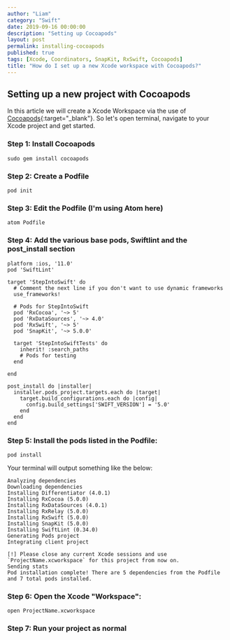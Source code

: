 ```yaml
---
author: "Liam"
category: "Swift"
date: 2019-09-16 00:00:00
description: "Setting up Cocoapods"
layout: post
permalink: installing-cocoapods
published: true
tags: [Xcode, Coordinators, SnapKit, RxSwift, Cocoapods]
title: "How do I set up a new Xcode workspace with Cocoapods?"
---
```


## Setting up a new project with Cocoapods

In this article we will create a Xcode Workspace via the use of [Cocoapods](https://cocoapods.org/){:target="_blank"}. So let's open terminal, navigate to your Xcode project and get started.

### Step 1: Install Cocoapods

```
sudo gem install cocoapods
```

### Step 2: Create a Podfile

```
pod init
```

### Step 3: Edit the Podfile (I'm using Atom here)

```
atom Podfile
```

### Step 4: Add the various base pods, Swiftlint and the post_install section

```
platform :ios, '11.0'
pod 'SwiftLint'

target 'StepIntoSwift' do
  # Comment the next line if you don't want to use dynamic frameworks
  use_frameworks!

  # Pods for StepIntoSwift
  pod 'RxCocoa', '~> 5'
  pod 'RxDataSources', '~> 4.0'
  pod 'RxSwift', '~> 5'
  pod 'SnapKit', '~> 5.0.0'

  target 'StepIntoSwiftTests' do
    inherit! :search_paths
    # Pods for testing
  end

end

post_install do |installer|
  installer.pods_project.targets.each do |target|
    target.build_configurations.each do |config|
      config.build_settings['SWIFT_VERSION'] = '5.0'
    end
  end
end

```

### Step 5: Install the pods listed in the Podfile:

```
pod install
```

Your terminal will output something like the below:

```
Analyzing dependencies
Downloading dependencies
Installing Differentiator (4.0.1)
Installing RxCocoa (5.0.0)
Installing RxDataSources (4.0.1)
Installing RxRelay (5.0.0)
Installing RxSwift (5.0.0)
Installing SnapKit (5.0.0)
Installing SwiftLint (0.34.0)
Generating Pods project
Integrating client project

[!] Please close any current Xcode sessions and use `ProjectName.xcworkspace` for this project from now on.
Sending stats
Pod installation complete! There are 5 dependencies from the Podfile and 7 total pods installed.
```

### Step 6: Open the Xcode "Workspace":

```
open ProjectName.xcworkspace
```

### Step 7: Run your project as normal
